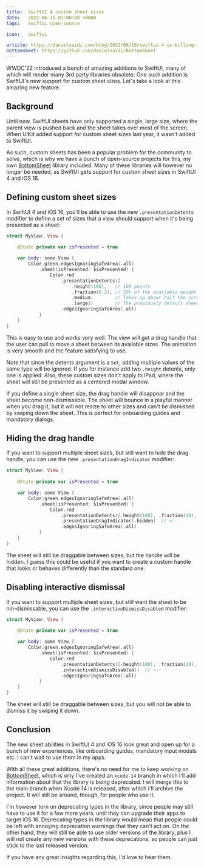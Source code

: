 ```yaml
---
title:  SwiftUI 4 custom sheet sizes
date:   2022-06-15 01:00:00 +0000
tags:   swiftui open-source

icon:   swiftui

article: https://danielsaidi.com/blog/2022/06/10/swiftui-4-is-killing-my-open-source-projects
bottomsheet: https://github.com/danielsaidi/BottomSheet
---
```


WWDC'22 introduced a bunch of amazing additions to SwiftUI, many of which will render many 3rd party libraries obsolete. One such addition is SwiftUI's new support for custom sheet sizes. Let's take a look at this amazing new feature.


## Background

Until now, SwiftUI sheets have only supported a single, large size, where the parent view is pushed back and the sheet takes over most of the screen. When UIKit added support for custom sheet sizes last year, it wasn't added to SwiftUI.

As such, custom sheets has been a popular problem for the community to solve, which is why we have a bunch of open-source projects for this, my own [BottomSheet]({{page.bottomsheet}}) library included. Many of these libraries will however no longer be needed, as SwiftUI gets support for custom sheet sizes in SwiftUI 4 and iOS 16.


## Defining custom sheet sizes

In SwiftUI 4 and iOS 16, you'll be able to use the new `.presentationDetents` modifier to define a set of sizes that a view should support when it's being presented as a sheet:

```swift
struct MyView: View {
        
    @State private var isPresented = true

    var body: some View {
        Color.green.edgesIgnoringSafeArea(.all)
            .sheet(isPresented: $isPresented) {
                Color.red
                    .presentationDetents([
                        .height(100),   // 100 points
                        .fraction(0.2), // 20% of the available height
                        .medium,        // Takes up about half the screen
                        .large])        // The previously default sheet size
                    .edgesIgnoringSafeArea(.all)
            }
    }
}
```

This is easy to use and works very well. The view will get a drag handle that the user can pull to move a sheet between its available sizes. The animation is very smooth and the feature satisfying to use.

Note that since the detents argument is a `Set`, adding multiple values of the same type will be ignored. If you for instance add two `.height` detents, only one is applied. Also, these custom sizes don't apply to iPad, where the sheet will still be presented as a centered modal window.

If you define a single sheet size, the drag handle will disappear and the sheet become non-dismissable. The sheet will bounce in a playful manner when you drag it, but it will not resize to other sizes and can't be dismissed by swiping down the sheet. This is perfect for onboarding guides and mandatory dialogs.


## Hiding the drag handle

If you want to support multiple sheet sizes, but still want to hide the drag handle, you can use the new `.presentationDragIndicator` modifier:

```swift
struct MyView: View {
        
    @State private var isPresented = true

    var body: some View {
        Color.green.edgesIgnoringSafeArea(.all)
            .sheet(isPresented: $isPresented) {
                Color.red
                    .presentationDetents([.height(100), .fraction(20), .medium, .large])
                    .presentationDragIndicator(.hidden)  // <-- 
                    .edgesIgnoringSafeArea(.all)
            }
    }
}
```

The sheet will still be draggable between sizes, but the handle will be hidden. I guess this could be useful if you want to create a custom handle that looks or behaves differently than the standard one.


## Disabling interactive dismissal

If you want to support multiple sheet sizes, but still want the sheet to be nin-dismissable, you can use the `.interactiveDismissDisabled` modifier:

```swift
struct MyView: View {
        
    @State private var isPresented = true

    var body: some View {
        Color.green.edgesIgnoringSafeArea(.all)
            .sheet(isPresented: $isPresented) {
                Color.red
                    .presentationDetents([.height(100), .fraction(20), .medium, .large])
                    .interactiveDismissDisabled()  // <-- 
                    .edgesIgnoringSafeArea(.all)
            }
    }
}
```

The sheet will still be draggable between sizes, but you will not be able to dismiss it by swiping it down.


## Conclusion

The new sheet abilities in SwiftUI 4 and iOS 16 look great and open up for a bunch of new experiences, like onboarding guides, mandatory input modals etc. I can't wait to use them in my apps.

With all these great additions, there's no need for me to keep working on [BottomSheet]({{page.bottomsheet}}), which is why I've created an `xcode-14` branch in which I'll add information about that the library is being deprecated. I will merge this to the main branch when Xcode 14 is released, after which I'll archive the project. It will still be around, though, for people who use it.

I'm however torn on deprecating types in the library, since people may still have to use it for a few more years, until they can upgrade their apps to target iOS 16. Deprecating types in the library would mean that people could be left with annoying deprecation warnings that they can't act on. On the other hand, they will still be able to use older versions of the library, plus I will not create any new versions with these deprecations, so people can just stick to the last released version.

If you have any great insights regarding this, I'd love to hear them.